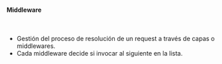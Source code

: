 #### Middleware

<br>

- Gestión del proceso de resolución de un request a través de capas o middlewares.
- Cada middleware decide si invocar al siguiente en la lista.
